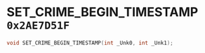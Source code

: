 # SET_CRIME_BEGIN_TIMESTAMP `0x2AE7D51F`

```cpp
void SET_CRIME_BEGIN_TIMESTAMP(int _Unk0, int _Unk1);
```